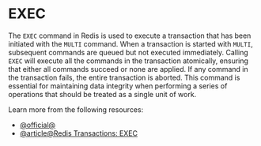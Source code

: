 # EXEC

The `EXEC` command in Redis is used to execute a transaction that has been initiated with the `MULTI` command. When a transaction is started with `MULTI`, subsequent commands are queued but not executed immediately. Calling `EXEC` will execute all the commands in the transaction atomically, ensuring that either all commands succeed or none are applied. If any command in the transaction fails, the entire transaction is aborted. This command is essential for maintaining data integrity when performing a series of operations that should be treated as a single unit of work.

Learn more from the following resources:

- [@official@](https://redis.io/docs/latest/commands/eval/)
- [@article@Redis Transactions: EXEC](https://www.w3resource.com/redis/redis-exec.php)